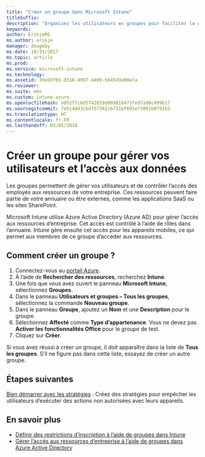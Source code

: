 ```yaml
---
title: "Créer un groupe dans Microsoft Intune"
titleSuffix: 
description: "Organisez les utilisateurs en groupes pour faciliter la gestion des stratégies et des applications auxquelles ils ont accès."
keywords: 
author: ErikjeMS
ms.author: erikje
manager: dougeby
ms.date: 10/31/2017
ms.topic: article
ms.prod: 
ms.service: microsoft-intune
ms.technology: 
ms.assetid: 39a93fb5-d318-4997-a409-b64549a00e7a
ms.reviewer: 
ms.suite: ems
ms.custom: intune-azure
ms.openlocfilehash: e052f7c8d5742859d009816473fe97a98c499b17
ms.sourcegitcommit: 7e5c4d43cbd757342cb731bf691ef3891b0792b5
ms.translationtype: HT
ms.contentlocale: fr-FR
ms.lasthandoff: 03/05/2018
---
```

# <a name="create-a-group-to-manage-your-users-and-data-access"></a>Créer un groupe pour gérer vos utilisateurs et l’accès aux données

Les groupes permettent de gérer vos utilisateurs et de contrôler l’accès des employés aux ressources de votre entreprise. Ces ressources peuvent faire partie de votre annuaire ou être externes, comme les applications SaaS ou les sites SharePoint.

Microsoft Intune utilise Azure Active Directory (Azure AD) pour gérer l’accès aux ressources d’entreprise. Cet accès est contrôlé à l’aide de rôles dans l’annuaire. Intune gère ensuite cet accès pour les appareils mobiles, ce qui permet aux membres de ce groupe d’accéder aux ressources.

## <a name="how-do-i-create-a-group"></a>Comment créer un groupe ?

1. Connectez-vous au [portail Azure](https://portal.azure.com).
2. À l’aide de **Rechercher des ressources**, recherchez **Intune**.
3. Une fois que vous avez ouvert le panneau **Microsoft Intune**, sélectionnez **Groupes**.
4. Dans le panneau **Utilisateurs et groupes – Tous les groupes**, sélectionnez la commande **Nouveau groupe**.
5. Dans le panneau **Groupe**, ajoutez un **Nom** et une **Description** pour le groupe.
6. Sélectionnez **Affecté** comme **Type d’appartenance**. Vous ne devez pas **Activer les fonctionnalités Office** pour le groupe de test.
7. Cliquez sur **Créer**.

Si vous avez réussi à créer un groupe, il doit apparaître dans la liste de **Tous les groupes**. S’il ne figure pas dans cette liste, essayez de créer un autre groupe.

## <a name="next-steps"></a>Étapes suivantes

[Bien démarrer avec les stratégies](get-started-policies.md) : Créez des stratégies pour empêcher les utilisateurs d’exécuter des actions non autorisées avec leurs appareils.

## <a name="learn-more"></a>En savoir plus

* [Définir des restrictions d’inscription à l’aide de groupes dans Intune](groups-add.md)
* [Gérer l’accès aux ressources d’entreprise à l’aide de groupes dans Azure Active Directory](https://docs.microsoft.com/azure/active-directory/active-directory-manage-groups)
